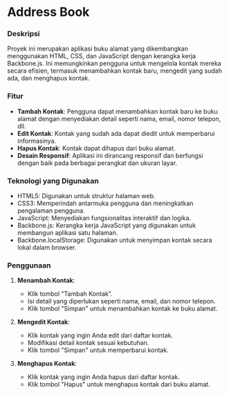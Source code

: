 # Address Book

### Deskripsi

Proyek ini merupakan aplikasi buku alamat yang dikembangkan menggunakan HTML, CSS, dan JavaScript dengan kerangka kerja Backbone.js. Ini memungkinkan pengguna untuk mengelola kontak mereka secara efisien, termasuk menambahkan kontak baru, mengedit yang sudah ada, dan menghapus kontak.

### Fitur

- **Tambah Kontak**: Pengguna dapat menambahkan kontak baru ke buku alamat dengan menyediakan detail seperti nama, email, nomor telepon, dll.
- **Edit Kontak**: Kontak yang sudah ada dapat diedit untuk memperbarui informasinya.
- **Hapus Kontak**: Kontak dapat dihapus dari buku alamat.
- **Desain Responsif**: Aplikasi ini dirancang responsif dan berfungsi dengan baik pada berbagai perangkat dan ukuran layar.

### Teknologi yang Digunakan

- HTML5: Digunakan untuk struktur halaman web.
- CSS3: Memperindah antarmuka pengguna dan meningkatkan pengalaman pengguna.
- JavaScript: Menyediakan fungsionalitas interaktif dan logika.
- Backbone.js: Kerangka kerja JavaScript yang digunakan untuk membangun aplikasi satu halaman.
- Backbone.localStorage: Digunakan untuk menyimpan kontak secara lokal dalam browser.

### Penggunaan

1. **Menambah Kontak**:
   - Klik tombol "Tambah Kontak".
   - Isi detail yang diperlukan seperti nama, email, dan nomor telepon.
   - Klik tombol "Simpan" untuk menambahkan kontak ke buku alamat.

2. **Mengedit Kontak**:
   - Klik kontak yang ingin Anda edit dari daftar kontak.
   - Modifikasi detail kontak sesuai kebutuhan.
   - Klik tombol "Simpan" untuk memperbarui kontak.

3. **Menghapus Kontak**:
   - Klik kontak yang ingin Anda hapus dari daftar kontak.
   - Klik tombol "Hapus" untuk menghapus kontak dari buku alamat.
